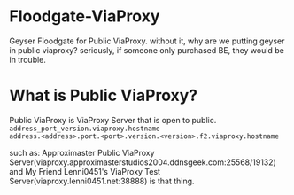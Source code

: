 # Floodgate-ViaProxy
Geyser Floodgate for Public ViaProxy. without it, why are we putting geyser in public viaproxy? seriously, if someone only purchased BE, they would be in trouble.

# What is Public ViaProxy?
Public ViaProxy is ViaProxy Server that is open to public.\
`address_port_version.viaproxy.hostname`\
`address.<address>.port.<port>.version.<version>.f2.viaproxy.hostname`

such as: Approximaster Public ViaProxy Server(viaproxy.approximasterstudios2004.ddnsgeek.com:25568/19132) and My Friend Lenni0451's ViaProxy Test Server(viaproxy.lenni0451.net:38888) is that thing.

